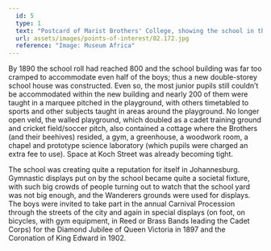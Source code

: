 ```yaml
---
  id: 5
  type: 1
  text: "Postcard of Marist Brothers' College, showing the school in the late 1890s."
  url: assets/images/points-of-interest/02.172.jpg
  reference: "Image: Museum Africa"
---
```

By 1890 the school roll had reached 800 and the school building was far too cramped to accommodate even half of the boys; thus a new double-storey school house was constructed. Even so, the most junior pupils still couldn’t be accommodated within the new building and nearly 200 of them were taught in a marquee pitched in the playground, with others timetabled to sports and other subjects taught in areas around the playground. No longer open veld, the walled playground, which doubled as a cadet training ground and cricket field/soccer pitch, also contained a cottage where the Brothers (and their beehives) resided, a gym, a greenhouse, a woodwork room, a chapel and prototype science laboratory (which pupils were charged an extra fee to use). Space at Koch Street was already becoming tight. 

The school was creating quite a reputation for itself in Johannesburg. Gymnastic displays put on by the school became quite a societal fixture, with such big crowds of people turning out to watch that the school yard was not big enough, and the Wanderers grounds were used for displays. The boys were invited to take part in the annual Carnival Procession through the streets of the city and again in special displays (on foot, on bicycles, with gym equipment, in Reed or Brass Bands leading the Cadet Corps) for the Diamond Jubilee of Queen Victoria in 1897 and the Coronation of King Edward in 1902.
